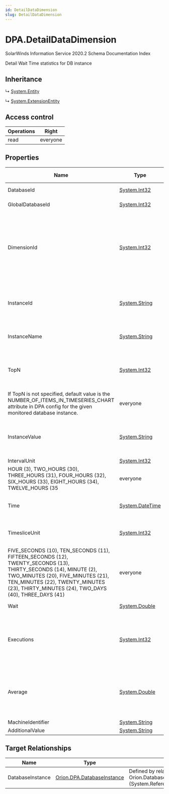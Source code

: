```yaml
---
id: DetailDataDimension
slug: DetailDataDimension
---
```


# DPA.DetailDataDimension

SolarWinds Information Service 2020.2 Schema Documentation Index

Detail Wait Time statistics for DB instance

## Inheritance

↳ [System.Entity](./../System/Entity)

↳ [System.ExtensionEntity](./../System/ExtensionEntity)

## Access control

| Operations | Right |
| ------ | ------ |
| read | everyone |

## Properties

| Name | Type | Summary | Access Control |
| ------ | ------ | ------ | ------ |
| DatabaseId | [System.Int32](https://docs.microsoft.com/en-us/dotnet/api/system.int32) | Reference to Orion.DPA.DatabaseInstance.Id | everyone |
| GlobalDatabaseId | [System.Int32](https://docs.microsoft.com/en-us/dotnet/api/system.int32) | Unique ID of database instance in Orion | everyone |
| DimensionId | [System.Int32](https://docs.microsoft.com/en-us/dotnet/api/system.int32) | Detail data-dimension; possible values are: SQL (1), WAIT (2), PROGRAM (3), DATABASE_INSTANCE (4), MACHINE (5), DB_USER (6), OS_USER (7), FILE (8), DRIVE (9), PLAN (10), ACTION (11), MODULE (12), PARTITION (13), OBJECT (14), PROCEDURE (15), SESSION (16) | everyone |
| InstanceId | [System.String](https://docs.microsoft.com/en-us/dotnet/api/system.string) | IDs of an instances in DPA; for programs, machines, users, etc. these are typically generically-generated IDs in local repository table; for SQL texts these are SQL hashes | everyone |
| InstanceName | [System.String](https://docs.microsoft.com/en-us/dotnet/api/system.string) | Name of an instance; e.g. 'IGNITE' (for program), 'administrator-XYZ' (for user), 348A3F21 (for SQL text) | everyone |
| TopN | [System.Int32](https://docs.microsoft.com/en-us/dotnet/api/system.int32) | Limits the maximal number of categories (SQLs, programs etc.) to be retrieved for the specified time interval. Ignored for WAIT dimension if the TimesliceUnit is not provided.
If TopN is not specified, default value is the NUMBER_OF_ITEMS_IN_TIMESERIES_CHART attribute in DPA config for the given monitored database instance. | everyone |
| InstanceValue | [System.String](https://docs.microsoft.com/en-us/dotnet/api/system.string) | For SQL time-slice – this field contains full SQL text; For other time-slice dimensions it is empty; For all non time-slice dimensions it contains WAIT cause | everyone |
| IntervalUnit | [System.Int32](https://docs.microsoft.com/en-us/dotnet/api/system.int32) | Allowed values are 
HOUR (3), TWO_HOURS (30), THREE_HOURS (31), FOUR_HOURS (32), SIX_HOURS (33), EIGHT_HOURS (34), TWELVE_HOURS (35 | everyone |
| Time | [System.DateTime](https://docs.microsoft.com/en-us/dotnet/api/system.datetime) | Time-stamp of entity record (operators &amp;lt;, &amp;lt;=, &amp;gt; and &amp;gt;= can be used in WHERE clauses on this field) | everyone |
| TimesliceUnit | [System.Int32](https://docs.microsoft.com/en-us/dotnet/api/system.int32) | Specifies how time-frame should be split. Allowed values are (other than ones in IntervalUnit) 
FIVE_SECONDS (10), TEN_SECONDS (11), FIFTEEN_SECONDS (12), TWENTY_SECONDS (13), THIRTY_SECONDS (14), MINUTE (2), TWO_MINUTES (20), FIVE_MINUTES (21), TEN_MINUTES (22), TWENTY_MINUTES (23), THIRTY_MINUTES (24), TWO_DAYS (40), THREE_DAYS (41) | everyone |
| Wait | [System.Double](https://docs.microsoft.com/en-us/dotnet/api/system.double) | Total wait-time in seconds for each returned record | everyone |
| Executions | [System.Int32](https://docs.microsoft.com/en-us/dotnet/api/system.int32) | Number of Executions for each returned value. Returns 'null' if value is not specified (e.g. Timeslice &amp;lt; 10 min or Dimension &amp;lt;&amp;gt; 1 ), -1 if 'Not Available' (e.g. in Truncate queries), otherwise not negative number | everyone |
| Average | [System.Double](https://docs.microsoft.com/en-us/dotnet/api/system.double) | Average in seconds for each returned value. Returns 'null' if value is not specified (e.g. Timeslice &amp;lt; 10 min or Dimension &amp;lt;&amp;gt; 1 ), -1 if 'Not Available' (e.g. in Truncate queries), otherwise not negative number | everyone |
| MachineIdentifier | [System.String](https://docs.microsoft.com/en-us/dotnet/api/system.string) | Machine identifier | everyone |
| AdditionalValue | [System.String](https://docs.microsoft.com/en-us/dotnet/api/system.string) |  | everyone |

## Target Relationships

| Name | Type | Notes |
| ------ | ------ | ------ |
| DatabaseInstance | [Orion.DPA.DatabaseInstance](./../Orion.DPA/DatabaseInstance) | Defined by relationship Orion.DatabaseInstanceDetailDataDimension (System.Reference) |


